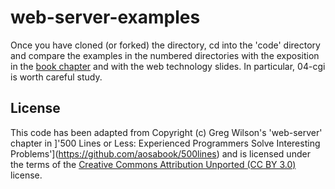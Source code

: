 # web-server-examples

Once you have cloned (or forked) the directory, cd into the 'code' directory and compare the examples in the numbered directories with the exposition in the [book chapter](http://www.aosabook.org/en/500L/a-simple-web-server.html) and with the web technology slides. In particular, 04-cgi is worth careful study. 


## License
This code has been adapted from Copyright (c) Greg Wilson's 'web-server' chapter in ]'500 Lines or Less: Experienced Programmers Solve Interesting Problems'](https://github.com/aosabook/500lines) and is licensed under the terms of the [Creative Commons Attribution Unported  (CC BY 3.0)](http://creativecommons.org/licenses/by/3.0/) license.




